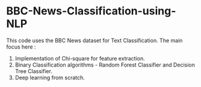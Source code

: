 # BBC-News-Classification-using-NLP

This code uses the BBC News dataset for Text Classification.
The main focus here :
1. Implementation of Chi-square for feature extraction.
2. Binary Classification algorithms - Random Forest Classifier and Decision Tree Classifier.
3. Deep learning from scratch.
